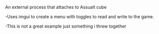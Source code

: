 An external process that attaches to Assualt cube 

-Uses imgui to create a menu with toggles to read and write to the game.

-This is not a great example just something i threw together
